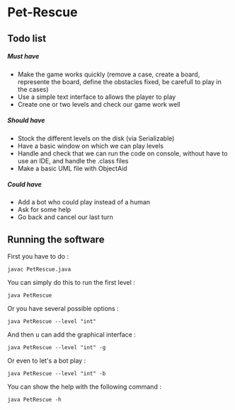 # Pet-Rescue

## Todo list
##### Must have
- Make the game works quickly (remove a case, create a board, represente the board, define the obstacles fixed, be carefull to play in the cases)
- Use a simple text interface to allows the player to play
- Create one or two levels and check our game work well

##### Should have
- Stock the different levels on the disk (via Serializable)
- Have a basic window on which we can play levels
- Handle and check that we can run the code on console, without have to use an IDE, and handle the .class files
- Make a basic UML file with ObjectAid 

##### Could have
- Add a bot who could play instead of a human
- Ask for some help
- Go back and cancel our last turn

## Running the software 

 First you have to do : 
 
 ```
 javac PetRescue.java
 ```
 
You can simply do this to run the first level :
 
 ```
 java PetRescue
 ```
 
 Or you have several possible options :
 
 ``` 
 java PetRescue --level "int"
 ```
 
 And then u can add the graphical interface :
  
 ```
 java PetRescue --level "int" -g
 ```
 
 Or even to let's a bot play :
 
  ```
 java PetRescue --level "int" -b
 ```
 
 You can show the help with the following command : 
 
 ```
 java PetRescue -h
 ```
 
